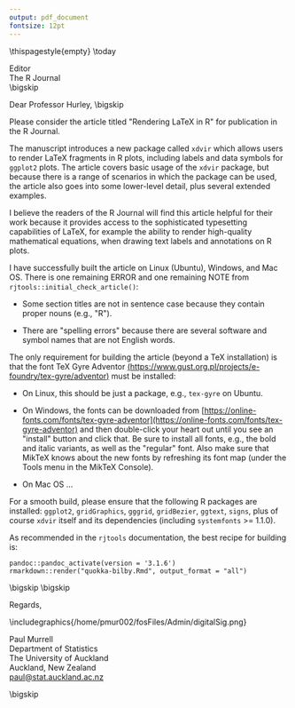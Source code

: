 ```yaml
---
output: pdf_document
fontsize: 12pt
---
```


\thispagestyle{empty}
\today

Editor   
The R Journal  
\bigskip

Dear Professor Hurley,
\bigskip

Please consider the article titled "Rendering LaTeX in R" for publication in the
R Journal.

The manuscript introduces a new package called `xdvir` which allows users to
render LaTeX fragments in R plots, including labels and data symbols for
`ggplot2` plots.  The article covers basic usage of the `xdvir` package, but
because there is a range of scenarios in which the package can be used,
the article also goes into some
lower-level detail, plus several extended examples.

I believe the readers of the R Journal will find this article helpful for their
work because it provides access to the sophisticated typesetting capabilities of
LaTeX, for example the
ability to render high-quality mathematical equations,
when drawing text labels and annotations on R plots.

I have successfully built the article on Linux (Ubuntu), 
Windows, and Mac OS.
There is one remaining ERROR and one remaining NOTE
from `rjtools::initial_check_article()`:

* Some section titles are not in sentence case because they contain proper nouns
  (e.g., "R").  

* There are "spelling errors" because there are several software
  and symbol names that are not English words.

The only requirement for building the article 
(beyond a TeX installation) is that 
the font TeX Gyre Adventor 
[(https://www.gust.org.pl/projects/e-foundry/tex-gyre/adventor)](https://www.gust.org.pl/projects/e-foundry/tex-gyre/adventor)
must be installed:

* On Linux, this should be just a package, e.g., `tex-gyre` on Ubuntu.  

* On Windows, the fonts can be downloaded from 
  [https://online-fonts.com/fonts/tex-gyre-adventor](https://online-fonts.com/fonts/tex-gyre-adventor)
  and then double-click your heart out 
  until you see an "install" button and click that.
  Be sure to install all fonts, e.g., the bold and italic variants, as well
  as the "regular" font.
  Also make sure that MikTeX knows about the new fonts by refreshing its
  font map (under the Tools menu in the MikTeX Console).

* On Mac OS ...

For a smooth build, please ensure that the following R packages are installed:
`ggplot2`, `gridGraphics`, `gggrid`, `gridBezier`, `ggtext`, `signs`, plus of
course `xdvir` itself and its dependencies (including `systemfonts` >= 1.1.0).

As recommended in the `rjtools` documentation, the best recipe for 
building is:

```
pandoc::pandoc_activate(version = '3.1.6')
rmarkdown::render("quokka-bilby.Rmd", output_format = "all")
```


\bigskip
\bigskip

Regards,
    
\includegraphics{/home/pmur002/fosFiles/Admin/digitalSig.png}
    
Paul Murrell  
Department of Statistics  
The University of Auckland  
Auckland, New Zealand  
paul@stat.auckland.ac.nz    

\bigskip

